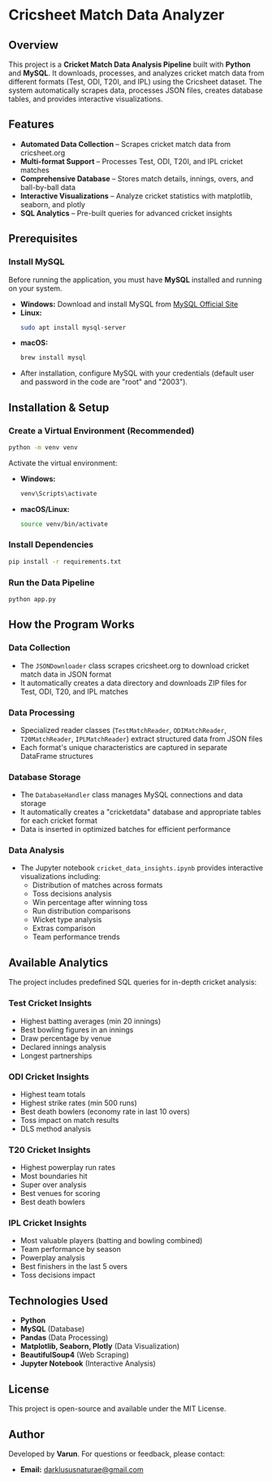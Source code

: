 
# Cricsheet Match Data Analyzer

## Overview
This project is a **Cricket Match Data Analysis Pipeline** built with **Python** and **MySQL**. It downloads, processes, and analyzes cricket match data from different formats (Test, ODI, T20I, and IPL) using the Cricsheet dataset. The system automatically scrapes data, processes JSON files, creates database tables, and provides interactive visualizations.

## Features
- **Automated Data Collection** – Scrapes cricket match data from cricsheet.org
- **Multi-format Support** – Processes Test, ODI, T20I, and IPL cricket matches
- **Comprehensive Database** – Stores match details, innings, overs, and ball-by-ball data
- **Interactive Visualizations** – Analyze cricket statistics with matplotlib, seaborn, and plotly
- **SQL Analytics** – Pre-built queries for advanced cricket insights

## Prerequisites

### Install MySQL
Before running the application, you must have **MySQL** installed and running on your system.

- **Windows:** Download and install MySQL from [MySQL Official Site](https://dev.mysql.com/downloads/installer/)
- **Linux:**  
  ```bash
  sudo apt install mysql-server
  ```
- **macOS:**  
  ```bash
  brew install mysql
  ```  
- After installation, configure MySQL with your credentials (default user and password in the code are "root" and "2003").

## Installation & Setup

### Create a Virtual Environment (Recommended)
```bash
python -m venv venv
```
Activate the virtual environment:
- **Windows:**  
  ```bash
  venv\Scripts\activate
  ```
- **macOS/Linux:**  
  ```bash
  source venv/bin/activate
  ```

### Install Dependencies
```bash
pip install -r requirements.txt
```

### Run the Data Pipeline
```bash
python app.py
```

## How the Program Works

### Data Collection
- The `JSONDownloader` class scrapes cricsheet.org to download cricket match data in JSON format
- It automatically creates a data directory and downloads ZIP files for Test, ODI, T20, and IPL matches

### Data Processing
- Specialized reader classes (`TestMatchReader`, `ODIMatchReader`, `T20MatchReader`, `IPLMatchReader`) extract structured data from JSON files
- Each format's unique characteristics are captured in separate DataFrame structures

### Database Storage
- The `DatabaseHandler` class manages MySQL connections and data storage
- It automatically creates a "cricketdata" database and appropriate tables for each cricket format
- Data is inserted in optimized batches for efficient performance

### Data Analysis
- The Jupyter notebook `cricket_data_insights.ipynb` provides interactive visualizations including:
  - Distribution of matches across formats
  - Toss decisions analysis
  - Win percentage after winning toss
  - Run distribution comparisons
  - Wicket type analysis
  - Extras comparison
  - Team performance trends

## Available Analytics

The project includes predefined SQL queries for in-depth cricket analysis:

### Test Cricket Insights
- Highest batting averages (min 20 innings)
- Best bowling figures in an innings
- Draw percentage by venue
- Declared innings analysis
- Longest partnerships

### ODI Cricket Insights
- Highest team totals
- Highest strike rates (min 500 runs)
- Best death bowlers (economy rate in last 10 overs)
- Toss impact on match results
- DLS method analysis

### T20 Cricket Insights
- Highest powerplay run rates
- Most boundaries hit
- Super over analysis
- Best venues for scoring
- Best death bowlers

### IPL Cricket Insights
- Most valuable players (batting and bowling combined)
- Team performance by season
- Powerplay analysis
- Best finishers in the last 5 overs
- Toss decisions impact

## Technologies Used
- **Python**
- **MySQL** (Database)
- **Pandas** (Data Processing)
- **Matplotlib, Seaborn, Plotly** (Data Visualization)
- **BeautifulSoup4** (Web Scraping)
- **Jupyter Notebook** (Interactive Analysis)

## License
This project is open-source and available under the MIT License.

## Author
Developed by **Varun**. For questions or feedback, please contact:
- **Email:** darklususnaturae@gmail.com